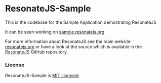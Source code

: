 # ResonateJS-Sample
This is the codebase for the Sample Application demostrating ResonateJS

It can be seen working on [sample.resonatejs.org](http://sample.resonatejs.org/)

For more information about ResonateJS see the main website [resonatejs.org](http://www.resonatejs.org/) or have a look at the source which is available in the [ResonateJS](https://github.com/TerraTkai/ResonateJS) GitHub repository.

### License

ResonateJS-Sample is [MIT licensed](./LICENSE).
